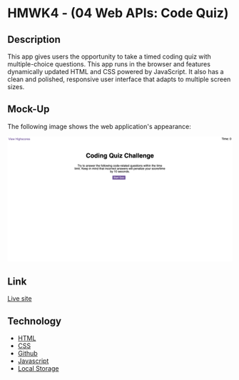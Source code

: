 # HMWK4 - (04 Web APIs: Code Quiz)

## Description

This app gives users the opportunity to take a timed coding quiz with multiple-choice questions. This app runs in the browser and features dynamically updated HTML and CSS powered by JavaScript. It also has a clean and polished, responsive user interface that adapts to multiple screen sizes.

## Mock-Up

The following image shows the web application's appearance:

![A user clicks through an interactive coding quiz, then enters initials to save the high score before resetting and starting over.](./assets/images/web_apis_quiz_screenshot.png)

## Link

[Live site](https://brianbixby.github.io/hmwk4/)

## Technology

- [HTML](https://developer.mozilla.org/en-US/docs/Web/HTML)
- [CSS](https://developer.mozilla.org/en-US/docs/Web/CSS)
- [Github](https://github.com/brianbixby/hmwk4)
- [Javascript](https://developer.mozilla.org/en-US/docs/Web/javascript)
- [Local Storage](https://developer.mozilla.org/en-US/docs/Web/API/Window/localStorage)
